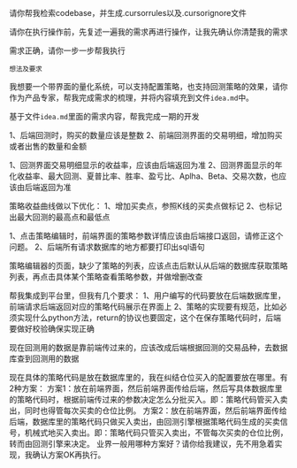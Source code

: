 请你帮我检索codebase，并生成.cursorrules以及.cursorignore文件

请你在执行操作前，先复述一遍我的需求再进行操作，让我先确认你清楚我的需求

需求正确，请你一步一步帮我执行


```
想法及要求
```
我想要一个带界面的量化系统，可以支持配置策略，也支持回测策略的效果，请你作为产品专家，帮我完成需求的梳理，并将内容填充到文件`idea.md`中。


基于文件`idea.md`里面的需求内容，帮我完成一期的开发

1、后端回测时，购买的数量应该是整数
2、前端回测界面的交易明细，增加购买或者出售的数量和金额

1、回测界面交易明细显示的收益率，应该由后端返回为准
2、回测界面显示的年化收益率、最大回测、夏普比率、胜率、盈亏比、Aplha、Beta、交易次数，也应该由后端返回为准




策略收益曲线做以下优化：
1、增加买卖点，参照K线的买卖点做标记
2、也标记出最大回测的最高点和最低点


1、点击策略编辑时，前端界面的策略参数详情应该由后端接口返回，请修正这个问题。
2、后端所有请求数据库的地方都要打印出sql语句

策略编辑器的页面，缺少了策略的列表，应该点击后默认从后端的数据库获取策略列表，再点击具体某个策略查看策略参数，并做增删改查

帮我集成到平台里，但我有几个要求：
1、用户编写的代码要放在后端数据库里，前端请求后端返回对应的策略代码展示在界面上
2、策略的实现要有规范，比如必须实现什么python方法，return的协议也要固定，这个在保存策略代码时，后端要做好校验确保实现正确

现在回测用的数据是靠前端传过来的，应该改成后端根据回测的交易品种，去数据库查到回测用的数据


现在具体的策略代码是放在数据库里的，我在纠结仓位买入的配置要放在哪里。有2种方案：
方案1：放在前端界面，然后前端界面传给后端，然后写具体数据库里的策略代码时，根据前端传过来的参数决定怎么分批买入。即：策略代码管买入卖出，同时也得管每次买卖的仓位比例。
方案2：放在前端界面，然后前端界面传给后端，数据库里的策略代码只做买入卖出，由回测引擎根据策略代码生成的买卖信号，机械式地买入卖出。即：策略代码只管买入卖出，不管每次买卖的仓位比例，转而由回测引擎来决定。
业界一般用哪种方案好？请你给我建议，先不用急着实现，我确认方案OK再执行。